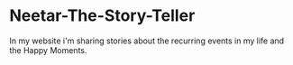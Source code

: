 # Neetar-The-Story-Teller
In my website i'm sharing stories about the recurring events in my life and the Happy Moments.
